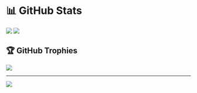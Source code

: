 # 📊 GitHub Stats
[![](https://github-readme-stats-ruby-sigma-10.vercel.app/?username=KarbitsCode&theme=transparent&hide_border=false&show_icons=true&include_all_commits=true)](https://tiny.one/readme-stats)
[![](https://github-readme-streak-stats-puce.vercel.app/?user=KarbitsCode&theme=transparent&hide_border=false&mode=weekly)](https://git.io/streak-stats)

## 🏆 GitHub Trophies
[![](https://github-profile-trophy-mu.vercel.app/?username=KarbitsCode&theme=algolia&no-frame=false&no-bg=true&margin-w=4&column=-1)](https://gg.gg/profile-trophy)

---
[![](https://visitcount.itsvg.in/api?id=KarbitsCode&icon=3&color=0)](https://visitcount.itsvg.in)

<!-- Proudly created with GPRM ( https://gprm.itsvg.in ) -->
